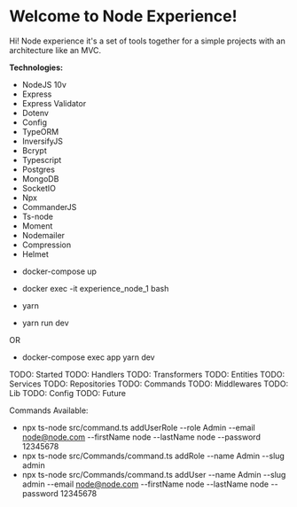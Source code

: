# Welcome to Node Experience!

Hi! Node experience it's a set of tools together for a simple projects with an architecture like an MVC.

**Technologies:**
* NodeJS 10v
* Express
* Express Validator
* Dotenv
* Config
* TypeORM
* InversifyJS
* Bcrypt
* Typescript
* Postgres
* MongoDB
* SocketIO
* Npx
* CommanderJS
* Ts-node
* Moment
* Nodemailer
* Compression
* Helmet

- docker-compose up
- docker exec -it experience_node_1 bash

- yarn
- yarn run dev

OR 

- docker-compose exec app yarn dev

TODO: Started
TODO: Handlers
TODO: Transformers
TODO: Entities
TODO: Services
TODO: Repositories
TODO: Commands
TODO: Middlewares
TODO: Lib
TODO: Config
TODO: Future

Commands Available:
 * npx ts-node src/command.ts addUserRole --role Admin --email node@node.com --firstName node --lastName node --password 12345678
 * npx ts-node src/Commands/command.ts addRole --name Admin --slug admin
 * npx ts-node src/Commands/command.ts addUser --name Admin --slug admin --email node@node.com --firstName node --lastName node --password 12345678